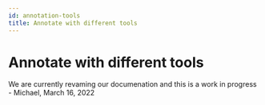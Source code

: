 ```yaml
---
id: annotation-tools
title: Annotate with different tools
---
```


# Annotate with different tools

We are currently revaming our documenation and this is a work in progress - Michael, March 16, 2022